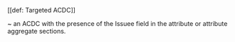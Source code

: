 [[def: Targeted ACDC]]

~ an ACDC with the presence of the Issuee field in the attribute or attribute aggregate sections.
